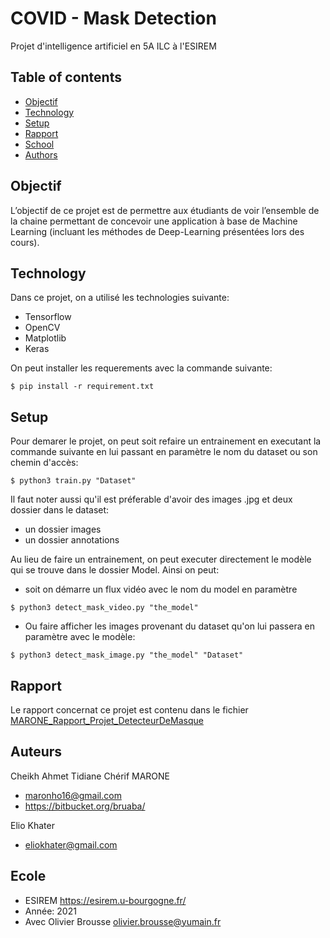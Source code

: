# COVID - Mask Detection

Projet d'intelligence artificiel en 5A ILC à l'ESIREM

## Table of contents
* [Objectif](#objectif)
* [Technology](#technology)
* [Setup](#setup)
* [Rapport](#rapport)
* [School](#school)
* [Authors](#authors)

## Objectif

L’objectif de ce projet est de permettre aux étudiants de voir l’ensemble de la chaine 
permettant de concevoir une application à base de Machine Learning (incluant les méthodes de Deep-Learning présentées lors des cours).


## Technology
Dans ce projet, on a utilisé les technologies suivante:
* Tensorflow
* OpenCV
* Matplotlib
* Keras

On peut installer les requerements avec la commande suivante:

```
$ pip install -r requirement.txt
```

## Setup
Pour demarer le projet, on peut soit refaire un entrainement en executant la commande suivante en lui passant en paramètre le nom du dataset ou son chemin d'accès:
```
$ python3 train.py "Dataset" 
```
Il faut noter aussi qu'il est préferable d'avoir des images .jpg et deux dossier dans le dataset:
* un dossier images 
* un dossier annotations

Au lieu de faire un entrainement, on peut executer directement le modèle qui se trouve dans le dossier Model.
Ainsi on peut:
* soit on démarre un flux vidéo avec le nom du model en paramètre
```
$ python3 detect_mask_video.py "the_model" 
```

* Ou faire afficher les images provenant du dataset qu'on lui passera en paramètre avec le modèle:
```
$ python3 detect_mask_image.py "the_model" "Dataset"
```


## Rapport
Le rapport concernat ce projet est contenu dans le fichier [MARONE_Rapport_Projet_DetecteurDeMasque](https://github.com/bruaba/mask_detection/blob/main/MARONE_Rapport_Projet_DetecteurDeMasque.pdf)

## Auteurs
Cheikh Ahmet Tidiane Chérif MARONE 
* maronho16@gmail.com 
* https://bitbucket.org/bruaba/

Elio Khater
* eliokhater@gmail.com




## Ecole
* ESIREM https://esirem.u-bourgogne.fr/
* Année: 2021
* Avec Olivier Brousse olivier.brousse@yumain.fr

